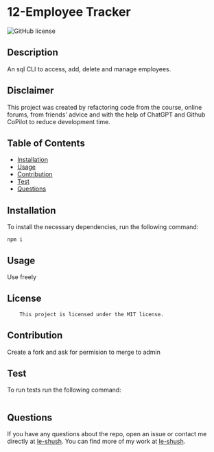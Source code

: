 
# 12-Employee Tracker 

![GitHub license](https://img.shields.io/badge/license-MIT-blue.svg)

## Description

An sql CLI to access, add, delete and manage employees.

## Disclaimer
This project was created by refactoring code from the course, online forums, from friends' advice and with the help of ChatGPT and Github CoPilot to reduce development time. 

## Table of Contents

* [Installation](#installation)
* [Usage](#usage)
* [Contribution](#contribution)
* [Test](#test)
* [Questions](#questions)

## Installation
To install the necessary dependencies, run the following command:
```
npm i
```

## Usage

Use freely

## License
        This project is licensed under the MIT license.

## Contribution

Create a fork and ask for permision to merge to admin

## Test
To run tests run the following command:
```

```

## Questions
If you have any questions about the repo, open an issue or contact me directly at [le-shush](https://github.com/le-shush). You can find more of my work at [le-shush](https://github.com/le-shush).


